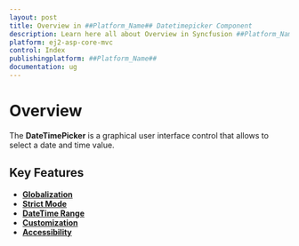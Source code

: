 ```yaml
---
layout: post
title: Overview in ##Platform_Name## Datetimepicker Component
description: Learn here all about Overview in Syncfusion ##Platform_Name## Datetimepicker component and more.
platform: ej2-asp-core-mvc
control: Index
publishingplatform: ##Platform_Name##
documentation: ug
---
```


# Overview

The **DateTimePicker** is a graphical user interface control that allows to select a date and time value.

## Key Features

* **[Globalization](/datetimepicker/globalization/)**
* **[Strict Mode](/datetimepicker/strict-mode/)**
* **[DateTime Range](/datetimepicker/date-time-range/)**
* **[Customization](/datetimepicker/customization/)**
* **[Accessibility](/datetimepicker/accessibility/)**
